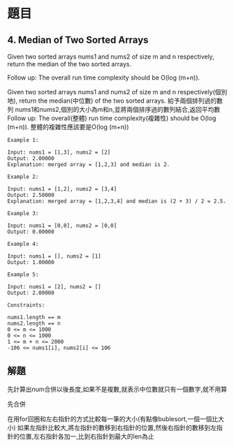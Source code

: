 # 題目
## 4. Median of Two Sorted Arrays
Given two sorted arrays nums1 and nums2 of size m and n respectively, return the median of the two sorted arrays.

Follow up: The overall run time complexity should be O(log (m+n)).


Given two sorted arrays nums1 and nums2 of size m and n respectively(個別地), return the median(中位數) of the two sorted arrays.
給予兩個排列過的數列 nums1和nums2,個別的大小為m和n,並將兩個排序過的數列結合,返回平均數
Follow up: The overall(整體) run time complexity(複雜性) should be O(log (m+n)).
整體的複雜性應該要是O(log (m+n))
 


```
Example 1:

Input: nums1 = [1,3], nums2 = [2]
Output: 2.00000
Explanation: merged array = [1,2,3] and median is 2.
```
```
Example 2:

Input: nums1 = [1,2], nums2 = [3,4]
Output: 2.50000
Explanation: merged array = [1,2,3,4] and median is (2 + 3) / 2 = 2.5.
```
```
Example 3:

Input: nums1 = [0,0], nums2 = [0,0]
Output: 0.00000
```
```
Example 4:

Input: nums1 = [], nums2 = [1]
Output: 1.00000
```
```
Example 5:

Input: nums1 = [2], nums2 = []
Output: 2.00000
 ```
```
Constraints:

nums1.length == m
nums2.length == n
0 <= m <= 1000
0 <= n <= 1000
1 <= m + n <= 2000
-106 <= nums1[i], nums2[i] <= 106
```

## 解題

先計算出num合併以後長度,如果不是複數,就表示中位數就只有一個數字,就不用算

先合併

在用for回圈和左右指針的方式比較每一筆的大小(有點像bublesort,一個一個比大小)
如果左指針比較大,將左指針的數移到右指針的位置,然後右指針的數移到左指針的位置,左右指針各加一,比到右指針到最大的len為止
